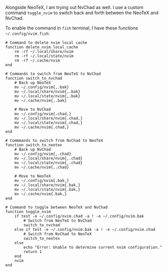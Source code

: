 Alongside NeoTeX, I am trying out NvChad as well. I use a custom command `toggle_nvim` to switch back and forth between the NeoTeX and NvChad. 

To enable the command in `fish` terminal, I have these functions `~/.config/nvim.fish`:

```
# Command to delete nvim local cache
function delete_nvim_local_cache
    rm -rf ~/.local/share/nvim
    rm -rf ~/.local/state/nvim
    rm -rf ~/.cache/nvim
end

# Commands to switch from NeoTeX to NvChad
function switch_to_nvchad
    # Back up NeoTeX
    mv ~/.config/nvim{,.bak}
    mv ~/.local/share/nvim{,.bak}
    mv ~/.local/state/nvim{,.bak}
    mv ~/.cache/nvim{,.bak}

    # Move to NvChad
    mv ~/.config/nvim{.chad,}
    mv ~/.local/share/nvim{.chad,}
    mv ~/.local/state/nvim{.chad,}
    mv ~/.cache/nvim{.chad,}
end

# Commmands to switch from NvChad to NeoTeX
function switch_to_neotex
    # Back up NvChad
    mv ~/.config/nvim{,.chad}
    mv ~/.local/share/nvim{,.chad}
    mv ~/.local/state/nvim{,.chad}
    mv ~/.cache/nvim{,.chad}

    # Move to NeoTeX
    mv ~/.config/nvim{.bak,}
    mv ~/.local/share/nvim{.bak,}
    mv ~/.local/state/nvim{.bak,}
    mv ~/.cache/nvim{.bak,}
end

# Command to toggle between NeoTeX and NvChad
function toggle_nvim
    if test -e ~/.config/nvim.chad -a ! -e ~/.config/nvim.bak
        # Switch from NeoTeX to NvChad
        switch_to_nvchad
    else if test -e ~/.config/nvim.bak -a ! -e ~/.config/nvim.chad
        # Switch from NvChad to NeoTeX
        switch_to_neotex
    else
        echo "Error: Unable to determine current nvim configuration."
        return 1
    end
    nvim
end
```
